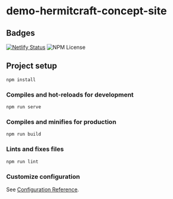 # demo-hermitcraft-concept-site

## Badges
[![Netlify Status](https://api.netlify.com/api/v1/badges/97a117ef-c008-48ee-89d8-f443a687cf41/deploy-status)](https://app.netlify.com/sites/demo-hermitcraft-concept/deploys)
![NPM License](https://img.shields.io/npm/l/:packageName)

## Project setup
```
npm install
```

### Compiles and hot-reloads for development
```
npm run serve
```

### Compiles and minifies for production
```
npm run build
```

### Lints and fixes files
```
npm run lint
```

### Customize configuration
See [Configuration Reference](https://cli.vuejs.org/config/).
